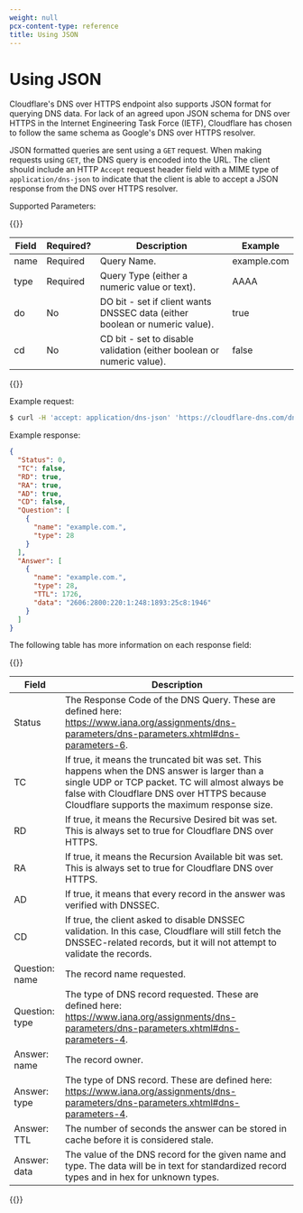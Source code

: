 ```yaml
---
weight: null
pcx-content-type: reference
title: Using JSON
---
```


# Using JSON

Cloudflare's DNS over HTTPS endpoint also supports JSON format for querying DNS data. For lack of an agreed upon JSON schema for DNS over HTTPS in the Internet Engineering Task Force (IETF), Cloudflare has chosen to follow the same schema as Google's DNS over HTTPS resolver.

JSON formatted queries are sent using a `GET` request. When making requests using `GET`, the DNS query is encoded into the URL. The client should include an HTTP `Accept` request header field with a MIME type of `application/dns-json` to indicate that the client is able to accept a JSON response from the DNS over HTTPS resolver.

Supported Parameters:

{{<table-wrap>}}

| Field | Required? | Description                                                                 | Example     |
| ----- | --------- | --------------------------------------------------------------------------- | ----------- |
| name  | Required  | Query Name.                                                                 | example.com |
| type  | Required  | Query Type (either a numeric value or text).                                | AAAA        |
| do    | No        | DO bit - set if client wants DNSSEC data (either boolean or numeric value). | true        |
| cd    | No        | CD bit - set to disable validation (either boolean or numeric value).       | false       |

{{</table-wrap>}}

Example request:

```sh
$ curl -H 'accept: application/dns-json' 'https://cloudflare-dns.com/dns-query?name=example.com&type=AAAA'
```

Example response:

```json
{
  "Status": 0,
  "TC": false,
  "RD": true,
  "RA": true,
  "AD": true,
  "CD": false,
  "Question": [
    {
      "name": "example.com.",
      "type": 28
    }
  ],
  "Answer": [
    {
      "name": "example.com.",
      "type": 28,
      "TTL": 1726,
      "data": "2606:2800:220:1:248:1893:25c8:1946"
    }
  ]
}
```

The following table has more information on each response field:

{{<table-wrap>}}

| Field          | Description                                                                                                                                                                                                                                   |
| -------------- | --------------------------------------------------------------------------------------------------------------------------------------------------------------------------------------------------------------------------------------------- |
| Status         | The Response Code of the DNS Query. These are defined here: https://www.iana.org/assignments/dns-parameters/dns-parameters.xhtml#dns-parameters-6.                                                                                            |
| TC             | If true, it means the truncated bit was set. This happens when the DNS answer is larger than a single UDP or TCP packet. TC will almost always be false with Cloudflare DNS over HTTPS because Cloudflare supports the maximum response size. |
| RD             | If true, it means the Recursive Desired bit was set. This is always set to true for Cloudflare DNS over HTTPS.                                                                                                                                |
| RA             | If true, it means the Recursion Available bit was set. This is always set to true for Cloudflare DNS over HTTPS.                                                                                                                              |
| AD             | If true, it means that every record in the answer was verified with DNSSEC.                                                                                                                                                                   |
| CD             | If true, the client asked to disable DNSSEC validation. In this case, Cloudflare will still fetch the DNSSEC-related records, but it will not attempt to validate the records.                                                                |
| Question: name | The record name requested.                                                                                                                                                                                                                    |
| Question: type | The type of DNS record requested. These are defined here: https://www.iana.org/assignments/dns-parameters/dns-parameters.xhtml#dns-parameters-4.                                                                                              |
| Answer: name   | The record owner.                                                                                                                                                                                                                             |
| Answer: type   | The type of DNS record. These are defined here: https://www.iana.org/assignments/dns-parameters/dns-parameters.xhtml#dns-parameters-4.                                                                                                        |
| Answer: TTL    | The number of seconds the answer can be stored in cache before it is considered stale.                                                                                                                                                        |
| Answer: data   | The value of the DNS record for the given name and type. The data will be in text for standardized record types and in hex for unknown types.                                                                                                 |

{{</table-wrap>}}
